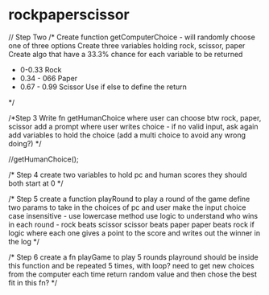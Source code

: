 # rockpaperscissor

// Step Two 
/*
Create function getComputerChoice - will randomly choose one of three options
Create three variables holding rock, scissor, paper
Create algo that have a 33.3% chance for each variable to be returned
- 0-0.33 Rock
- 0.34 - 066 Paper
- 0.67 - 0.99 Scissor
Use if else to define the return

*/

/*Step 3
Write fn getHumanChoice where user can choose btw rock, paper, scissor
add a prompt where user writes choice - if no valid input, ask again
add variables to hold the choice
(add a multi choice to avoid any wrong doing?)
*/

//getHumanChoice();

/*
Step 4
create two variables to hold pc and human scores
they should both start at 0
*/

/*
Step 5
create a function playRound to play a round of the game
define two params to take in the choices of pc and user 
make the input choice case insensitive - use lowercase method
use logic to understand who wins in each round - rock beats scissor
scissor beats paper
paper beats rock
if logic where each one gives a point to the score 
and writes out the winner in the log
*/

/*
Step 6
create a fn playGame to play 5 rounds
playround should be inside this function and be repeated 5 times, with loop?
need to get new choices from the computer each time
return random value and then chose the best fit in this fn?
*/
